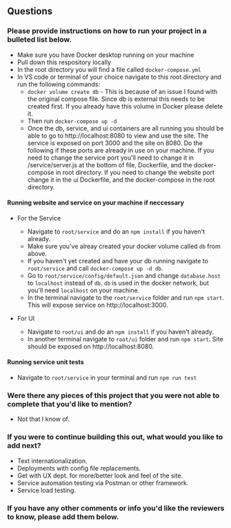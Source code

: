 ## Questions

### Please provide instructions on how to run your project in a bulleted list below.
* Make sure you have Docker desktop running on your machine
* Pull down this respository locally
* In the root directory you will find a file called `docker-compose.yml`
* In VS code or terminal of your choice navigate to this root directory and run the following commands:
  * `docker volume create db` - This is because of an issue I found with the original compose file. Since db is external this needs to be created first. If you already have this volume in Docker please delete it.
  * Then run `docker-compose up -d`
  * Once the db, service, and ui containers are all running you should be able to go to http://localhost:8080 to view and use the site. The service is exposed on port 3000 and the site on 8080. Do the following if these ports are already in use on your machine. If you need to change the service port you'll need to change it in /service/server.js at the bottom of file, Dockerfile, and the docker-compose in root directory. If you need to change the website port change it in the ui Dockerfile, and the docker-compose in the root directory.

#### Running website and service on your machine if neccessary
* For the Service
  * Navigate to `root/service` and do an `npm install` if you haven't already.
  * Make sure you've alreay created your docker volume called `db` from above.
  * If you haven't yet created and have your db running navigate to `root/service` and call `docker-compose up -d db`.
  * Go to `root/service/config/default.json` and change `database.host` to `localhost` instead of `db`. `db` is used in the docker network, but you'll need `localhost` on your machine.
  * In the terminal navigate to the `root/service` folder and run `npm start`. This will expose service on http://localhost:3000.
  
* For UI  
  * Navigate to `root/ui` and do an `npm install` if you haven't already.
  * In another terminal navigate to `root/ui` folder and run `npm start`. Site should be exposed on http://localhost:8080.

#### Running service unit tests
* Navigate to `root/service` in your terminal and run `npm run test`

### Were there any pieces of this project that you were not able to complete that you'd like to mention?
* Not that I know of.

### If you were to continue building this out, what would you like to add next?
* Text internationalization.
* Deployments with config file replacements.
* Get with UX dept. for more/better look and feel of the site.
* Service automation testing via Postman or other framework.
* Service load testing.

### If you have any other comments or info you'd like the reviewers to know, please add them below.